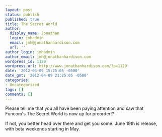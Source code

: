 ```yaml
---
layout: post
status: publish
published: true
title: The Secret World
author:
  display_name: Jonathan
  login: jmhadmin
  email: jmh@jonathanhardison.com
  url: ''
author_login: jmhadmin
author_email: jmh@jonathanhardison.com
wordpress_id: 1129
wordpress_url: http://www.jonathanhardison.com/?p=1129
date: '2012-04-09 15:25:05 -0500'
date_gmt: '2012-04-09 21:25:05 -0500'
categories:
- Uncategorized
tags: []
comments: []
---
```

Please tell me that you all have been paying attention and saw that Funcom's The Secret World is now up for preorder!?

If not, you better head over there and get you some. June 19th is release, with beta weekends starting in May.
